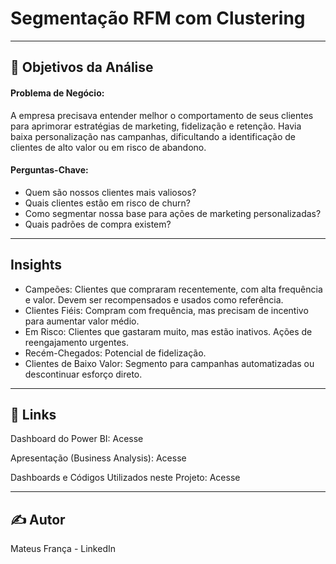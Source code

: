 # Segmentação RFM com Clustering

<hr>

## 🎯 Objetivos da Análise

#### Problema de Negócio:

A empresa precisava entender melhor o comportamento de seus clientes para aprimorar estratégias de marketing, fidelização e retenção. Havia baixa personalização nas campanhas, dificultando a identificação de clientes de alto valor ou em risco de abandono.

#### Perguntas-Chave:

- Quem são nossos clientes mais valiosos?
- Quais clientes estão em risco de churn?
- Como segmentar nossa base para ações de marketing personalizadas?
- Quais padrões de compra existem?

<hr>

## Insights 

- Campeões: Clientes que compraram recentemente, com alta frequência e valor. Devem ser recompensados e usados como referência.
- Clientes Fiéis: Compram com frequência, mas precisam de incentivo para aumentar valor médio.
- Em Risco: Clientes que gastaram muito, mas estão inativos. Ações de reengajamento urgentes.
- Recém-Chegados: Potencial de fidelização.
- Clientes de Baixo Valor: Segmento para campanhas automatizadas ou descontinuar esforço direto.

<hr>

## 🔗 Links

Dashboard do Power BI: Acesse

Apresentação (Business Analysis): Acesse

Dashboards e Códigos Utilizados neste Projeto: Acesse

<hr>

## ✍️ Autor

Mateus França - LinkedIn

